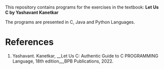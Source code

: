 This repository contains programs for the exercises in the textbook:
**Let Us C by Yashavant Kanetkar**

The programs are presented in C, Java and Python Languages.

<h1>References</h1>
<ol>
<li id=1>Yashavant. Kanetkar, __Let Us C: Authentic Guide to C PROGRAMMING Language, 18th edition__,BPB Publications, 2022.</li>
</ol>